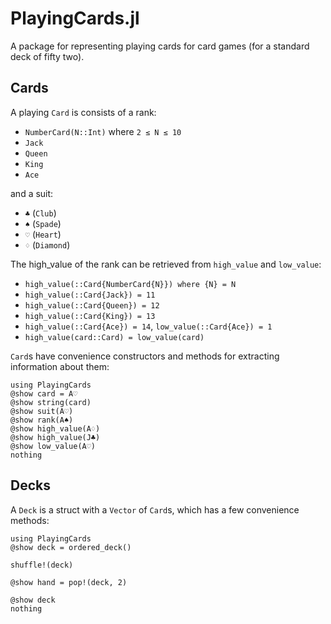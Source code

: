 # PlayingCards.jl

A package for representing playing cards for card games (for a standard deck of fifty two).

## Cards

A playing `Card` is consists of a rank:

 - `NumberCard(N::Int)` where `2 ≤ N ≤ 10`
 - `Jack`
 - `Queen`
 - `King`
 - `Ace`

and a suit:
 - `♣` (`Club`)
 - `♠` (`Spade`)
 - `♡` (`Heart`)
 - `♢` (`Diamond`)

The high_value of the rank can be retrieved from `high_value` and `low_value`:

 - `high_value(::Card{NumberCard{N}}) where {N} = N`
 - `high_value(::Card{Jack}) = 11`
 - `high_value(::Card{Queen}) = 12`
 - `high_value(::Card{King}) = 13`
 - `high_value(::Card{Ace}) = 14`, `low_value(::Card{Ace}) = 1`
 - `high_value(card::Card) = low_value(card)`

`Card`s have convenience constructors and methods for extracting information about them:

```@example
using PlayingCards
@show card = A♡
@show string(card)
@show suit(A♡)
@show rank(A♠)
@show high_value(A♢)
@show high_value(J♣)
@show low_value(A♡)
nothing
```

## Decks

A `Deck` is a struct with a `Vector` of `Card`s, which has a few convenience methods:

```@example
using PlayingCards
@show deck = ordered_deck()

shuffle!(deck)

@show hand = pop!(deck, 2)

@show deck
nothing
```
